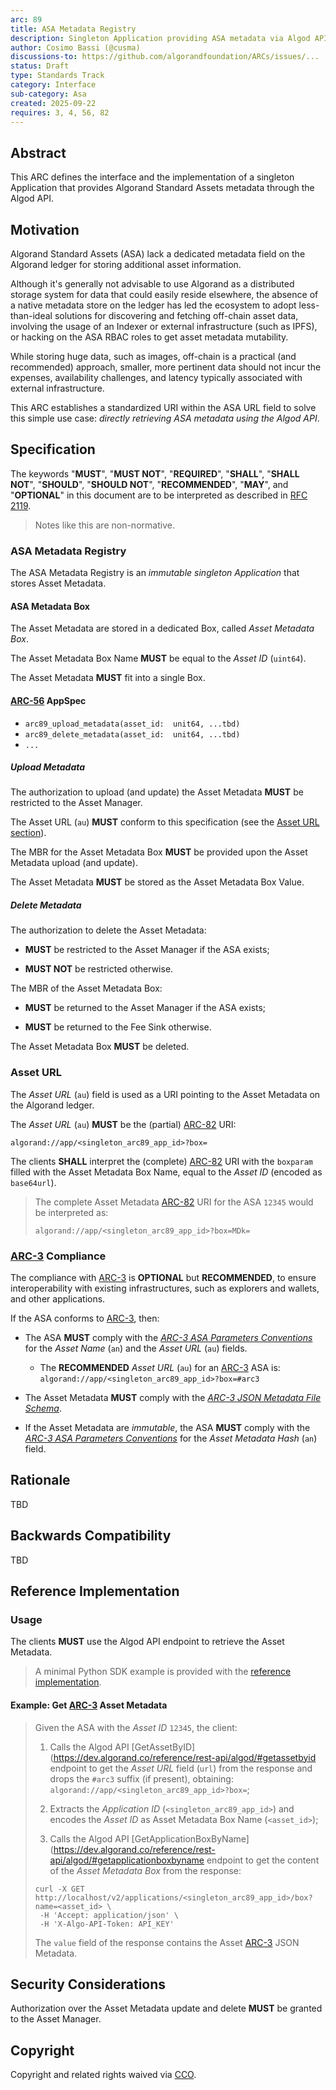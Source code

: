 ```yaml
---
arc: 89
title: ASA Metadata Registry
description: Singleton Application providing ASA metadata via Algod API
author: Cosimo Bassi (@cusma)
discussions-to: https://github.com/algorandfoundation/ARCs/issues/...
status: Draft
type: Standards Track
category: Interface
sub-category: Asa
created: 2025-09-22
requires: 3, 4, 56, 82
---
```


## Abstract

This ARC defines the interface and the implementation of a singleton Application
that provides Algorand Standard Assets metadata through the Algod API.

## Motivation

Algorand Standard Assets (ASA) lack a dedicated metadata field on the Algorand ledger
for storing additional asset information.

Although it's generally not advisable to use Algorand as a distributed storage system
for data that could easily reside elsewhere, the absence of a native metadata store
on the ledger has led the ecosystem to adopt less-than-ideal solutions for discovering
and fetching off-chain asset data, involving the usage of an Indexer or external
infrastructure (such as IPFS), or hacking on the ASA RBAC roles to get asset metadata
mutability.

While storing huge data, such as images, off-chain is a practical (and recommended)
approach, smaller, more pertinent data should not incur the expenses, availability
challenges, and latency typically associated with external infrastructure.

This ARC establishes a standardized URI within the ASA URL field to solve this simple
use case: _directly retrieving ASA metadata using the Algod API_.

## Specification

The keywords "**MUST**", "**MUST NOT**", "**REQUIRED**", "**SHALL**", "**SHALL NOT**",
"**SHOULD**", "**SHOULD NOT**", "**RECOMMENDED**", "**MAY**", and "**OPTIONAL**"
in this document are to be interpreted as described in <a href="https://datatracker.ietf.org/doc/html/rfc2119">RFC 2119</a>.

> Notes like this are non-normative.

### ASA Metadata Registry

The ASA Metadata Registry is an _immutable singleton Application_ that stores Asset
Metadata.

#### ASA Metadata Box

The Asset Metadata are stored in a dedicated Box, called _Asset Metadata Box_.

The Asset Metadata Box Name **MUST** be equal to the _Asset ID_ (`uint64`).

The Asset Metadata **MUST** fit into a single Box.

#### [ARC-56](./arc-0056.md) AppSpec

- `arc89_upload_metadata(asset_id:	unit64, ...tbd)`
- `arc89_delete_metadata(asset_id:	unit64, ...tbd)`
- `...`

##### Upload Metadata

The authorization to upload (and update) the Asset Metadata **MUST** be restricted
to the Asset Manager.

The Asset URL (`au`) **MUST** conform to this specification (see the [Asset URL section](#asset-url)).

The MBR for the Asset Metadata Box **MUST** be provided upon the Asset Metadata upload
(and update).

The Asset Metadata **MUST** be stored as the Asset Metadata Box Value.

##### Delete Metadata

The authorization to delete the Asset Metadata:

- **MUST** be restricted to the Asset Manager if the ASA exists;

- **MUST NOT** be restricted otherwise.

The MBR of the Asset Metadata Box:

- **MUST** be returned to the Asset Manager if the ASA exists;

- **MUST** be returned to the Fee Sink otherwise.

The Asset Metadata Box **MUST** be deleted.

### Asset URL

The _Asset URL_ (`au`) field is used as a URI pointing to the Asset Metadata on the
Algorand ledger.

The _Asset URL_ (`au`) **MUST** be the (partial) [ARC-82](./arc-0082.md) URI:

`algorand://app/<singleton_arc89_app_id>?box=`

The clients **SHALL** interpret the (complete) [ARC-82](./arc-0082.md) URI with the
`boxparam` filled with the Asset Metadata Box Name, equal to the _Asset ID_ (encoded
as `base64url`).

> The complete Asset Metadata [ARC-82](./arc-0082.md) URI for the ASA `12345` would
> be interpreted as:
>
> `algorand://app/<singleton_arc89_app_id>?box=MDk=`

### [ARC-3](./arc-0003.md) Compliance

The compliance with [ARC-3](./arc-0003.md) is **OPTIONAL** but **RECOMMENDED**, to
ensure interoperability with existing infrastructures, such as explorers and wallets,
and other applications.

If the ASA conforms to [ARC-3](./arc-0003.md), then:

- The ASA **MUST** comply with the [_ARC-3 ASA Parameters Conventions_](./arc-0003.md#asa-parameters-conventions)
for the _Asset Name_ (`an`) and the _Asset URL_ (`au`) fields.

  - The **RECOMMENDED** _Asset URL_ (`au`) for an [ARC-3](./arc-0003.md) ASA is:
  `algorand://app/<singleton_arc89_app_id>?box=#arc3`

- The Asset Metadata **MUST** comply with the [_ARC-3 JSON Metadata File Schema_](./arc-0003.md#json-metadata-file-schema).

- If the Asset Metadata are _immutable_, the ASA **MUST** comply with the [_ARC-3
ASA Parameters Conventions_](./arc-0003.md#asa-parameters-conventions) for the _Asset
Metadata Hash_ (`an`) field.

## Rationale

TBD

## Backwards Compatibility

TBD

## Reference Implementation

### Usage

The clients **MUST** use the Algod API endpoint to retrieve the Asset Metadata.

> A minimal Python SDK example is provided with the [reference implementation]().

#### Example: Get [ARC-3](./arc-0003.md) Asset Metadata

> Given the ASA with the _Asset ID_ `12345`, the client:
>
> 1. Calls the Algod API [GetAssetByID](https://dev.algorand.co/reference/rest-api/algod/#getassetbyid
> endpoint to get the _Asset URL_ field (`url`) from the response and drops the
> `#arc3` suffix (if present), obtaining: `algorand://app/<singleton_arc89_app_id>?box=`;
>
> 1. Extracts the _Application ID_ (`<singleton_arc89_app_id>`) and encodes the _Asset
> ID_ as Asset Metadata Box Name (`<asset_id>`);
>
> 1. Calls the Algod API [GetApplicationBoxByName](https://dev.algorand.co/reference/rest-api/algod/#getapplicationboxbyname
> endpoint to get the content of the _Asset Metadata Box_ from the response:
>
> ```shell
> curl -X GET http://localhost/v2/applications/<singleton_arc89_app_id>/box?name=<asset_id> \
>  -H 'Accept: application/json' \
>  -H 'X-Algo-API-Token: API_KEY'
> ```
>
> The `value` field of the response contains the Asset [ARC-3](./arc-0003.md) JSON
> Metadata.

## Security Considerations

Authorization over the Asset Metadata update and delete **MUST** be granted to the
Asset Manager.

## Copyright

Copyright and related rights waived via <a href="https://creativecommons.org/publicdomain/zero/1.0/">CCO</a>.